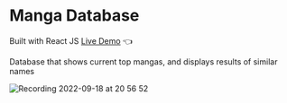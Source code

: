 # Manga Database
Built with React JS
[Live Demo](https://sunjcar.github.io/Manga-Database/) :point_left:

Database that shows current top mangas, and displays results of similar names

![Recording 2022-09-18 at 20 56 52](https://user-images.githubusercontent.com/101779749/190947487-4d493e4b-3757-4db9-b379-29d5c66cb313.gif)
